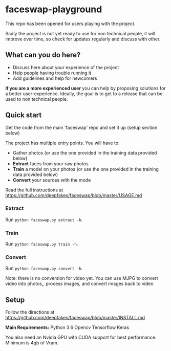 # faceswap-playground

This repo has been opened for users playing with the project. 

Sadly the project is not yet ready to use for non technical people, it will improve over time, so check for updates regularly and discuss with other. 

## What can you do here?
 - Discuss here about your experience of the project
 - Help people having trouble running it
 - Add guidelines and help for newcomers

**If you are a more experienced user** you can help by proposing solutions for a better user-experience. Ideally, the goal is to get to a release that can be used to non technical people.

## Quick start
Get the code from the main 'faceswap' repo and set it up (setup section below)

The project has multiple entry points. You will have to:
 - Gather photos (or use the one provided in the training data provided below)
 - **Extract** faces from your raw photos
 - **Train** a model on your photos (or use the one provided in the training data provided below)
 - **Convert** your sources with the mode
 
 Read the full instructions at https://github.com/deepfakes/faceswap/blob/master/USAGE.md

### Extract
Run `python faceswap.py extract -h`.

### Train
Run `python faceswap.py train -h`.

### Convert
Run `python faceswap.py convert -h`.

Note: there is no conversion for video yet. You can use MJPG to convert video into photos,, process images, and convert images back to video

## Setup

Follow the directions at https://github.com/deepfakes/faceswap/blob/master/INSTALL.md

**Main Requirements:**
    Python 3.6
    Opencv
    Tensorflow
    Keras

You also need an Nvidia GPU with CUDA support for best performance.  Minimum is 4gb of Vram.

